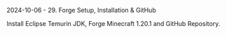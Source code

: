 2024-10-06 - 29. Forge Setup, Installation & GitHub

Install Eclipse Temurin JDK, Forge Minecraft 1.20.1 and GitHub Repository.

